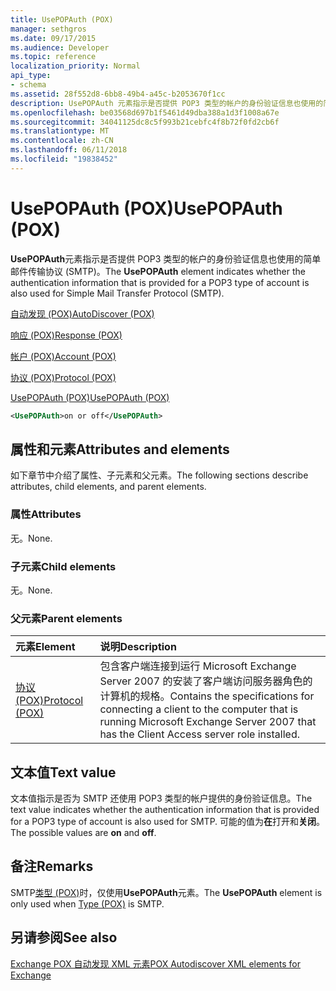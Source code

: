 ```yaml
---
title: UsePOPAuth (POX)
manager: sethgros
ms.date: 09/17/2015
ms.audience: Developer
ms.topic: reference
localization_priority: Normal
api_type:
- schema
ms.assetid: 28f552d8-6bb8-49b4-a45c-b2053670f1cc
description: UsePOPAuth 元素指示是否提供 POP3 类型的帐户的身份验证信息也使用的简单邮件传输协议 (SMTP)。
ms.openlocfilehash: be03568d697b1f5461d49dba388a1d3f1008a67e
ms.sourcegitcommit: 34041125dc8c5f993b21cebfc4f8b72f0fd2cb6f
ms.translationtype: MT
ms.contentlocale: zh-CN
ms.lasthandoff: 06/11/2018
ms.locfileid: "19838452"
---
```

# <a name="usepopauth-pox"></a><span data-ttu-id="0de07-103">UsePOPAuth (POX)</span><span class="sxs-lookup"><span data-stu-id="0de07-103">UsePOPAuth (POX)</span></span>

<span data-ttu-id="0de07-104">**UsePOPAuth**元素指示是否提供 POP3 类型的帐户的身份验证信息也使用的简单邮件传输协议 (SMTP)。</span><span class="sxs-lookup"><span data-stu-id="0de07-104">The **UsePOPAuth** element indicates whether the authentication information that is provided for a POP3 type of account is also used for Simple Mail Transfer Protocol (SMTP).</span></span> 
  
[<span data-ttu-id="0de07-105">自动发现 (POX)</span><span class="sxs-lookup"><span data-stu-id="0de07-105">AutoDiscover (POX)</span></span>](autodiscover-pox.md)
  
[<span data-ttu-id="0de07-106">响应 (POX)</span><span class="sxs-lookup"><span data-stu-id="0de07-106">Response (POX)</span></span>](response-pox.md)
  
[<span data-ttu-id="0de07-107">帐户 (POX)</span><span class="sxs-lookup"><span data-stu-id="0de07-107">Account (POX)</span></span>](account-pox.md)
  
[<span data-ttu-id="0de07-108">协议 (POX)</span><span class="sxs-lookup"><span data-stu-id="0de07-108">Protocol (POX)</span></span>](protocol-pox.md)
  
[<span data-ttu-id="0de07-109">UsePOPAuth (POX)</span><span class="sxs-lookup"><span data-stu-id="0de07-109">UsePOPAuth (POX)</span></span>](usepopauth-pox.md)
  
```xml
<UsePOPAuth>on or off</UsePOPAuth>
```

## <a name="attributes-and-elements"></a><span data-ttu-id="0de07-110">属性和元素</span><span class="sxs-lookup"><span data-stu-id="0de07-110">Attributes and elements</span></span>

<span data-ttu-id="0de07-111">如下章节中介绍了属性、子元素和父元素。</span><span class="sxs-lookup"><span data-stu-id="0de07-111">The following sections describe attributes, child elements, and parent elements.</span></span>
  
### <a name="attributes"></a><span data-ttu-id="0de07-112">属性</span><span class="sxs-lookup"><span data-stu-id="0de07-112">Attributes</span></span>

<span data-ttu-id="0de07-113">无。</span><span class="sxs-lookup"><span data-stu-id="0de07-113">None.</span></span>
  
### <a name="child-elements"></a><span data-ttu-id="0de07-114">子元素</span><span class="sxs-lookup"><span data-stu-id="0de07-114">Child elements</span></span>

<span data-ttu-id="0de07-115">无。</span><span class="sxs-lookup"><span data-stu-id="0de07-115">None.</span></span>
  
### <a name="parent-elements"></a><span data-ttu-id="0de07-116">父元素</span><span class="sxs-lookup"><span data-stu-id="0de07-116">Parent elements</span></span>

|<span data-ttu-id="0de07-117">**元素**</span><span class="sxs-lookup"><span data-stu-id="0de07-117">**Element**</span></span>|<span data-ttu-id="0de07-118">**说明**</span><span class="sxs-lookup"><span data-stu-id="0de07-118">**Description**</span></span>|
|:-----|:-----|
|[<span data-ttu-id="0de07-119">协议 (POX)</span><span class="sxs-lookup"><span data-stu-id="0de07-119">Protocol (POX)</span></span>](protocol-pox.md) <br/> |<span data-ttu-id="0de07-120">包含客户端连接到运行 Microsoft Exchange Server 2007 的安装了客户端访问服务器角色的计算机的规格。</span><span class="sxs-lookup"><span data-stu-id="0de07-120">Contains the specifications for connecting a client to the computer that is running Microsoft Exchange Server 2007 that has the Client Access server role installed.</span></span>  <br/> |
   
## <a name="text-value"></a><span data-ttu-id="0de07-121">文本值</span><span class="sxs-lookup"><span data-stu-id="0de07-121">Text value</span></span>

<span data-ttu-id="0de07-122">文本值指示是否为 SMTP 还使用 POP3 类型的帐户提供的身份验证信息。</span><span class="sxs-lookup"><span data-stu-id="0de07-122">The text value indicates whether the authentication information that is provided for a POP3 type of account is also used for SMTP.</span></span> <span data-ttu-id="0de07-123">可能的值为**在**打开和**关闭**。</span><span class="sxs-lookup"><span data-stu-id="0de07-123">The possible values are **on** and **off**.</span></span>
  
## <a name="remarks"></a><span data-ttu-id="0de07-124">备注</span><span class="sxs-lookup"><span data-stu-id="0de07-124">Remarks</span></span>

<span data-ttu-id="0de07-125">SMTP[类型 (POX)](type-pox.md)时，仅使用**UsePOPAuth**元素。</span><span class="sxs-lookup"><span data-stu-id="0de07-125">The **UsePOPAuth** element is only used when [Type (POX)](type-pox.md) is SMTP.</span></span> 
  
## <a name="see-also"></a><span data-ttu-id="0de07-126">另请参阅</span><span class="sxs-lookup"><span data-stu-id="0de07-126">See also</span></span>



[<span data-ttu-id="0de07-127">Exchange POX 自动发现 XML 元素</span><span class="sxs-lookup"><span data-stu-id="0de07-127">POX Autodiscover XML elements for Exchange</span></span>](pox-autodiscover-xml-elements-for-exchange.md)

